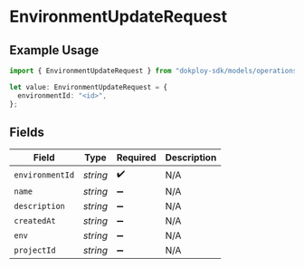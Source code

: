# EnvironmentUpdateRequest

## Example Usage

```typescript
import { EnvironmentUpdateRequest } from "dokploy-sdk/models/operations";

let value: EnvironmentUpdateRequest = {
  environmentId: "<id>",
};
```

## Fields

| Field              | Type               | Required           | Description        |
| ------------------ | ------------------ | ------------------ | ------------------ |
| `environmentId`    | *string*           | :heavy_check_mark: | N/A                |
| `name`             | *string*           | :heavy_minus_sign: | N/A                |
| `description`      | *string*           | :heavy_minus_sign: | N/A                |
| `createdAt`        | *string*           | :heavy_minus_sign: | N/A                |
| `env`              | *string*           | :heavy_minus_sign: | N/A                |
| `projectId`        | *string*           | :heavy_minus_sign: | N/A                |